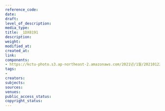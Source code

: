 ```yaml
---
reference_code: 
date: 
draft: 
level_of_description: 
media_type: 
title: _1DX8191
description: 
weight: 
modified_at: 
created_at: 
link: 
components:
- https://kctu-photo.s3.ap-northeast-2.amazonaws.com/2021년/1월/20210122_김진숙+보도행진+희망뚜벅이+20일차/_1DX8191.jpg
tags:
- 
creators: 
subjects: 
sources: 
venues: 
public_access_status: 
copyright_status: 
---
```

